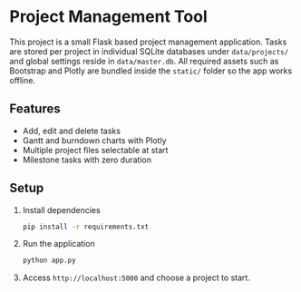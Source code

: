 # Project Management Tool

This project is a small Flask based project management application. Tasks are stored per project in individual SQLite databases under `data/projects/` and global settings reside in `data/master.db`.
All required assets such as Bootstrap and Plotly are bundled inside the `static/` folder so the app works offline.

## Features
- Add, edit and delete tasks
- Gantt and burndown charts with Plotly
- Multiple project files selectable at start
- Milestone tasks with zero duration

## Setup
1. Install dependencies
   ```bash
   pip install -r requirements.txt
   ```
2. Run the application
   ```bash
   python app.py
   ```
3. Access `http://localhost:5000` and choose a project to start.

